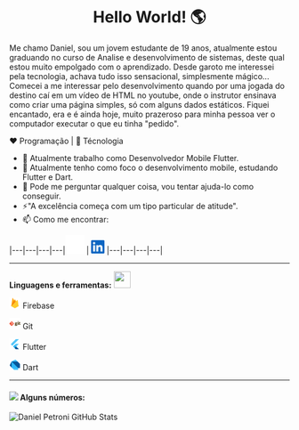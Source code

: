 <h1 style="text-align: center;"> Hello World! 🌎</h1>  

Me chamo Daniel, sou um jovem estudante de 19 anos, atualmente estou graduando no curso de Analise e desenvolvimento de sistemas, deste qual estou muito empolgado com o aprendizado. Desde garoto me interessei pela tecnologia, achava tudo isso sensacional, simplesmente mágico...
</br>Comecei a me interessar pelo desenvolvimento quando por uma jogada do destino caí em um vídeo de HTML no youtube, onde o instrutor ensinava como criar uma página simples, só com alguns dados estáticos. Fiquei encantado, era e é ainda hoje, muito prazeroso para minha pessoa ver o computador executar o que eu tinha "pedido".

:heart: Programação | :black_heart: Técnologia

- 🔭 Atualmente trabalho como Desenvolvedor Mobile Flutter.
- 🌱 Atualmente tenho como foco o desenvolvimento mobile, estudando Flutter e Dart.
- 💬 Pode me perguntar qualquer coisa, vou tentar ajuda-lo como conseguir.
- ⚡"A excelência começa com um tipo particular de atitude".
- 📫 Como me encontrar:

|---|---|---|---|[<img src="https://raw.githubusercontent.com/Delta456/Delta456/master/img/github.png" alt="github logo" width="34">](http://github.com/danielPetroni/) | [<img src="https://github.com/Amchuz/Amchuz/blob/master/linkedin.jpeg" alt="linkedin logo" width="24">](https://www.linkedin.com/in/daniel-petroni-55aa691b4/) 
|---|---|---|---|

----

**Linguagens e ferramentas:** <img src="https://cultofthepartyparrot.com/parrots/hd/githubparrot.gif" width="30" height="30"/>

<code><img height="20" src="https://raw.githubusercontent.com/github/explore/80688e429a7d4ef2fca1e82350fe8e3517d3494d/topics/firebase/firebase.png"></code> Firebase

<code><img height="20" src="https://raw.githubusercontent.com/github/explore/80688e429a7d4ef2fca1e82350fe8e3517d3494d/topics/git/git.png"></code> Git

<code><img height="20" src="https://raw.githubusercontent.com/github/explore/80688e429a7d4ef2fca1e82350fe8e3517d3494d/topics/flutter/flutter.png"></code> Flutter

<code><img height="20" src="https://raw.githubusercontent.com/github/explore/80688e429a7d4ef2fca1e82350fe8e3517d3494d/topics/dart/dart.png"></code> Dart


-------

#### <img src="https://media.giphy.com/media/VgCDAzcKvsR6OM0uWg/giphy.gif" width="50"> Alguns números:
![Daniel Petroni GitHub Stats](https://github-readme-stats.vercel.app/api?username=DanielPetroni&hide=[%22stars%22]&show_icons=true)

